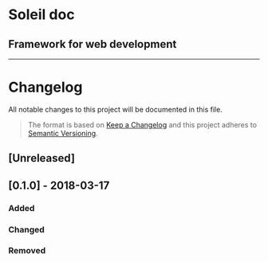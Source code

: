 # Soleil doc
## Framework for web development
---
# Changelog
All notable changes to this project will be documented in this file.

> The format is based on [Keep a Changelog](http://keepachangelog.com/en/1.0.0/)
> and this project adheres to [Semantic Versioning](http://semver.org/spec/v2.0.0.html).

## [Unreleased]

## [0.1.0] - 2018-03-17
### Added

### Changed

### Removed
